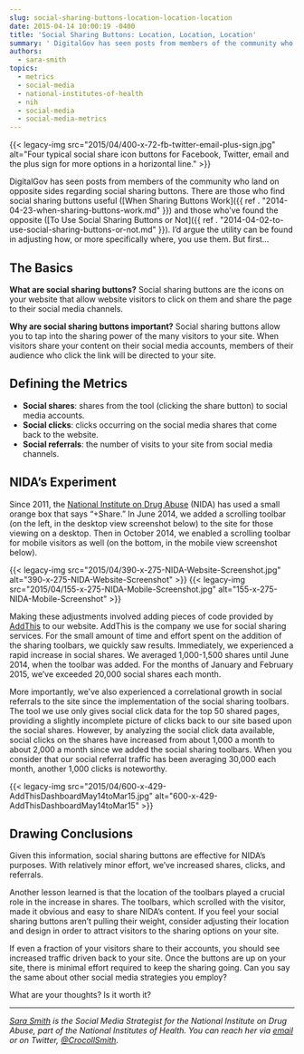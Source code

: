 ```yaml
---
slug: social-sharing-buttons-location-location-location
date: 2015-04-14 10:00:19 -0400
title: 'Social Sharing Buttons: Location, Location, Location'
summary: ' DigitalGov has seen posts from members of the community who land on opposite sides regarding social sharing buttons. There are those who find social sharing buttons useful (When Sharing Buttons'
authors:
  - sara-smith
topics:
  - metrics
  - social-media
  - national-institutes-of-health
  - nih
  - social-media
  - social-media-metrics
---
```


{{< legacy-img src="2015/04/400-x-72-fb-twitter-email-plus-sign.jpg" alt="Four typical social share icon buttons for Facebook, Twitter, email and the plus sign for more options in a horizontal line." >}}

DigitalGov has seen posts from members of the community who land on opposite sides regarding social sharing buttons. There are those who find social sharing buttons useful ([When Sharing Buttons Work]({{ ref . "2014-04-23-when-sharing-buttons-work.md" }}) and those who’ve found the opposite ([To Use Social Sharing Buttons or Not]({{ ref . "2014-04-02-to-use-social-sharing-buttons-or-not.md" }}). I’d argue the utility can be found in adjusting how, or more specifically where, you use them. But first…

## The Basics

**What are social sharing buttons?** Social sharing buttons are the icons on your website that allow website visitors to click on them and share the page to their social media channels.

**Why are social sharing buttons important?** Social sharing buttons allow you to tap into the sharing power of the many visitors to your site. When visitors share your content on their social media accounts, members of their audience who click the link will be directed to your site.

## Defining the Metrics

  * **Social shares**: shares from the tool (clicking the share button) to social media accounts.
  * **Social clicks**: clicks occurring on the social media shares that come back to the website.
  * **Social referrals**: the number of visits to your site from social media channels.

## NIDA’s Experiment

Since 2011, the [National Institute on Drug Abuse](http://www.drugabuse.gov/) (NIDA) has used a small orange box that says “+Share.” In June 2014, we added a scrolling toolbar (on the left, in the desktop view screenshot below) to the site for those viewing on a desktop. Then in October 2014, we enabled a scrolling toolbar for mobile visitors as well (on the bottom, in the mobile view screenshot below).

{{< legacy-img src="2015/04/390-x-275-NIDA-Website-Screenshot.jpg" alt="390-x-275-NIDA-Website-Screenshot" >}}   {{< legacy-img src="2015/04/155-x-275-NIDA-Mobile-Screenshot.jpg" alt="155-x-275-NIDA-Mobile-Screenshot" >}}

Making these adjustments involved adding pieces of code provided by [AddThis](https://www.addthis.com/#gallery) to our website. AddThis is the company we use for social sharing services. For the small amount of time and effort spent on the addition of the sharing toolbars, we quickly saw results. Immediately, we experienced a rapid increase in social shares. We averaged 1,000-1,500 shares until June 2014, when the toolbar was added. For the months of January and February 2015, we’ve exceeded 20,000 social shares each month.

More importantly, we’ve also experienced a correlational growth in social referrals to the site since the implementation of the social sharing toolbars. The tool we use only gives social click data for the top 50 shared pages, providing a slightly incomplete picture of clicks back to our site based upon the social shares. However, by analyzing the social click data available, social clicks on the shares have increased from about 1,000 a month to about 2,000 a month since we added the social sharing toolbars. When you consider that our social referral traffic has been averaging 30,000 each month, another 1,000 clicks is noteworthy.

{{< legacy-img src="2015/04/600-x-429-AddThisDashboardMay14toMar15.jpg" alt="600-x-429-AddThisDashboardMay14toMar15" >}}

## Drawing Conclusions

Given this information, social sharing buttons are effective for NIDA’s purposes. With relatively minor effort, we’ve increased shares, clicks, and referrals.

Another lesson learned is that the location of the toolbars played a crucial role in the increase in shares. The toolbars, which scrolled with the visitor, made it obvious and easy to share NIDA’s content. If you feel your social sharing buttons aren’t pulling their weight, consider adjusting their location and design in order to attract visitors to the sharing options on your site.

If even a fraction of your visitors share to their accounts, you should see increased traffic driven back to your site. Once the buttons are up on your site, there is minimal effort required to keep the sharing going. Can you say the same about other social media strategies you employ?

What are your thoughts? Is it worth it?

* * *

_[Sara Smith](https://www.linkedin.com/in/saramariecrocoll) is the Social Media Strategist for the National Institute on Drug Abuse, part of the National Institutes of Health. You can reach her via [email](mailto:Sara.smith@nih.go) or on Twitter, [@CrocollSmith](https://twitter.com/CrocollSmith)._